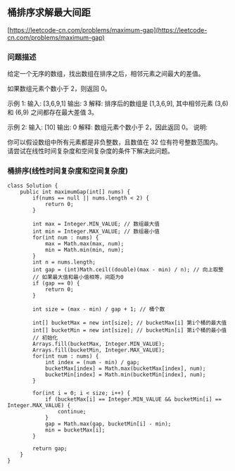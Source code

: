 ## 桶排序求解最大间距
[https://leetcode-cn.com/problems/maximum-gap](https://leetcode-cn.com/problems/maximum-gap)

### 问题描述
给定一个无序的数组，找出数组在排序之后，相邻元素之间最大的差值。

如果数组元素个数小于 2，则返回 0。

示例 1:
输入: [3,6,9,1]
输出: 3
解释: 排序后的数组是 [1,3,6,9], 其中相邻元素 (3,6) 和 (6,9) 之间都存在最大差值 3。

示例 2:
输入: [10]
输出: 0
解释: 数组元素个数小于 2，因此返回 0。
说明:

你可以假设数组中所有元素都是非负整数，且数值在 32 位有符号整数范围内。
请尝试在线性时间复杂度和空间复杂度的条件下解决此问题。

### 桶排序(线性时间复杂度和空间复杂度)
```
class Solution {
    public int maximumGap(int[] nums) {
        if(nums == null || nums.length < 2) {
            return 0;
        }

        int max = Integer.MIN_VALUE; // 数组最大值
        int min = Integer.MAX_VALUE; // 数组最小值
        for(int num : nums) {
            max = Math.max(max, num);
            min = Math.min(min, num);
        }
        int n = nums.length;
        int gap = (int)Math.ceil((double)(max - min) / n); // 向上取整
        // 如果最大值和最小值相等，间距为0
        if (gap == 0) {
            return 0;
        }

        int size = (max - min) / gap + 1; // 桶个数

        int[] bucketMax = new int[size]; // bucketMax[i] 第i个桶的最大值
        int[] bucketMin = new int[size]; // bucketMin[i] 第i个桶的最小值
        // 初始化
        Arrays.fill(bucketMax, Integer.MIN_VALUE);
        Arrays.fill(bucketMin, Integer.MAX_VALUE);
        for(int num : nums) {
            int index = (num - min) / gap;
            bucketMax[index] = Math.max(bucketMax[index], num);
            bucketMin[index] = Math.min(bucketMin[index], num);
        }

        for(int i = 0; i < size; i++) {
            if (bucketMax[i] == Integer.MIN_VALUE && bucketMin[i] == Integer.MAX_VALUE) {
                continue;
            }
            gap = Math.max(gap, bucketMin[i] - min);
            min = bucketMax[i];
        }

        return gap;
    }
}
```
